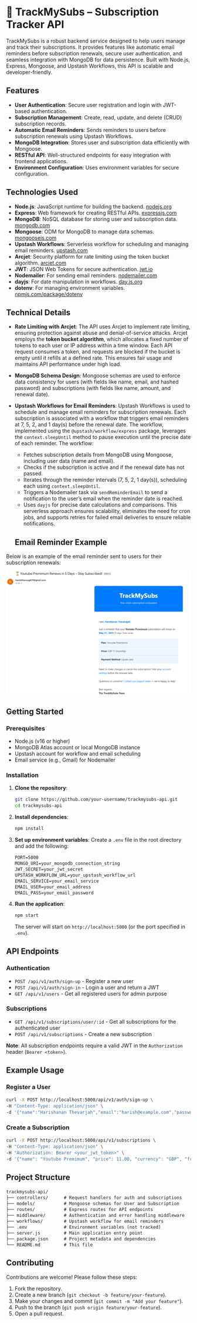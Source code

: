 # 📧 TrackMySubs – Subscription Tracker API

TrackMySubs is a robust backend service designed to help users manage and track their subscriptions. It provides features like automatic email reminders before subscription renewals, secure user authentication, and seamless integration with MongoDB for data persistence. Built with Node.js, Express, Mongoose, and Upstash Workflows, this API is scalable and developer-friendly.

## Features
- **User Authentication**: Secure user registration and login with JWT-based authentication.
- **Subscription Management**: Create, read, update, and delete (CRUD) subscription records.
- **Automatic Email Reminders**: Sends reminders to users before subscription renewals using Upstash Workflows.
- **MongoDB Integration**: Stores user and subscription data efficiently with Mongoose.
- **RESTful API**: Well-structured endpoints for easy integration with frontend applications.
- **Environment Configuration**: Uses environment variables for secure configuration.

## Technologies Used
- **Node.js**: JavaScript runtime for building the backend. [nodejs.org](https://nodejs.org)
- **Express**: Web framework for creating RESTful APIs. [expressjs.com](https://expressjs.com)
- **MongoDB**: NoSQL database for storing user and subscription data. [mongodb.com](https://www.mongodb.com)
- **Mongoose**: ODM for MongoDB to manage data schemas. [mongoosejs.com](https://mongoosejs.com)
- **Upstash Workflows**: Serverless workflow for scheduling and managing email reminders. [upstash.com](https://upstash.com)
- **Arcjet**: Security platform for rate limiting using the token bucket algorithm. [arcjet.com](https://arcjet.com)
- **JWT**: JSON Web Tokens for secure authentication. [jwt.io](https://jwt.io)
- **Nodemailer**: For sending email reminders. [nodemailer.com](https://nodemailer.com)
- **dayjs**: For date manipulation in workflows. [day.js.org](https://day.js.org)
- **dotenv**: For managing environment variables. [npmjs.com/package/dotenv](https://www.npmjs.com/package/dotenv)



## Technical Details
- **Rate Limiting with Arcjet**: The API uses Arcjet to implement rate limiting, ensuring protection against abuse and denial-of-service attacks. Arcjet employs the **token bucket algorithm**, which allocates a fixed number of tokens to each user or IP address within a time window. Each API request consumes a token, and requests are blocked if the bucket is empty until it refills at a defined rate. This ensures fair usage and maintains API performance under high load.
- **MongoDB Schema Design**: Mongoose schemas are used to enforce data consistency for users (with fields like name, email, and hashed password) and subscriptions (with fields like name, amount, and renewal date).
- **Upstash Workflows for Email Reminders**: Upstash Workflows is used to schedule and manage email reminders for subscription renewals. Each subscription is associated with a workflow that triggers email reminders at 7, 5, 2, and 1 day(s) before the renewal date. The workflow, implemented using the `@upstash/workflow/express` package, leverages the `context.sleepUntil` method to pause execution until the precise date of each reminder. The workflow:
  - Fetches subscription details from MongoDB using Mongoose, including user data (name and email).
  - Checks if the subscription is active and if the renewal date has not passed.
  - Iterates through the reminder intervals (7, 5, 2, 1 day(s)), scheduling each using `context.sleepUntil`.
  - Triggers a Nodemailer task via `sendReminderEmail` to send a notification to the user’s email when the reminder date is reached.
  - Uses `dayjs` for precise date calculations and comparisons.
  This serverless approach ensures scalability, eliminates the need for cron jobs, and supports retries for failed email deliveries to ensure reliable notifications.

  ## Email Reminder Example
Below is an example of the email reminder sent to users for their subscription renewals:

![Email Subscription example](assets/email-sub.png)


## Getting Started

### Prerequisites
- Node.js (v16 or higher)
- MongoDB Atlas account or local MongoDB instance
- Upstash account for workflow and email scheduling
- Email service (e.g., Gmail) for Nodemailer

### Installation
1. **Clone the repository**:
   ```bash
   git clone https://github.com/your-username/trackmysubs-api.git
   cd trackmysubs-api
   ```

2. **Install dependencies**:
   ```bash
   npm install
   ```

3. **Set up environment variables**:
   Create a `.env` file in the root directory and add the following:
   ```
   PORT=5000
   MONGO_URI=your_mongodb_connection_string
   JWT_SECRET=your_jwt_secret
   UPSTASH_WORKFLOW_URL=your_upstash_workflow_url
   EMAIL_SERVICE=your_email_service
   EMAIL_USER=your_email_address
   EMAIL_PASS=your_email_password
   ```

4. **Run the application**:
   ```bash
   npm start
   ```
   The server will start on `http://localhost:5000` (or the port specified in `.env`).

## API Endpoints

### Authentication
- `POST /api/v1/auth/sign-up` - Register a new user
- `POST /api/v1/auth/sign-in` - Login a user and return a JWT
- `GET /api/v1/users` - Get all registered users for admin purpose
### Subscriptions
- `GET /api/v1/subscriptions/user/:id` - Get all subscriptions for the authenticated user
- `POST /api/v1/subscriptions` - Create a new subscription

**Note**: All subscription endpoints require a valid JWT in the `Authorization` header (`Bearer <token>`).


## Example Usage
### Register a User
```bash
curl -X POST http://localhost:5000/api/v1/auth/sign-up \
-H "Content-Type: application/json" \
-d '{"name":"Harishanan Thevarjah","email":"harish@example.com","password":"securepassword"}'
```

### Create a Subscription
```bash
curl -X POST http://localhost:5000/api/v1/subscriptions \
-H "Content-Type: application/json" \
-H "Authorization: Bearer <your_jwt_token>" \
-d '{"name": "Youtube Premimum", "price": 11.00, "currency": "GBP", "frequency": "monthly", "category": "entertainment", "startDate": "2025-05-01T00:00:00.000Z", "paymentMethod": "Llyods card"}'
```

## Project Structure
```
trackmysubs-api/
├── controllers/      # Request handlers for auth and subscriptions
├── models/           # Mongoose schemas for User and Subscription
├── routes/           # Express routes for API endpoints
├── middleware/       # Authentication and error handling middleware
├── workflows/        # Upstash workflow for email reminders
├── .env              # Environment variables (not tracked)
├── server.js         # Main application entry point
├── package.json      # Project metadata and dependencies
└── README.md         # This file
```

## Contributing
Contributions are welcome! Please follow these steps:
1. Fork the repository.
2. Create a new branch (`git checkout -b feature/your-feature`).
3. Make your changes and commit (`git commit -m "Add your feature"`).
4. Push to the branch (`git push origin feature/your-feature`).
5. Open a pull request.


